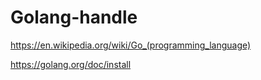# Golang-handle

https://en.wikipedia.org/wiki/Go_(programming_language)

https://golang.org/doc/install
